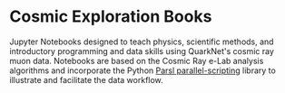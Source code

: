 # Cosmic Exploration Books

Jupyter Notebooks designed to teach physics, scientific methods, and introductory programming and data skills using QuarkNet's cosmic ray muon data.  Notebooks are based on the Cosmic Ray e-Lab analysis algorithms and incorporate the Python [Parsl parallel-scripting](http://parsl-project.org/) library to illustrate and facilitate the data workflow. 

